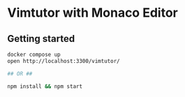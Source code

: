 # Vimtutor with Monaco Editor

## Getting started

```bash
docker compose up
open http://localhost:3300/vimtutor/

## OR ##

npm install && npm start
```
